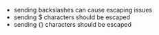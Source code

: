 * sending backslashes can cause escaping issues
* sending $ characters should be escaped
* sending {} characters should be escaped

